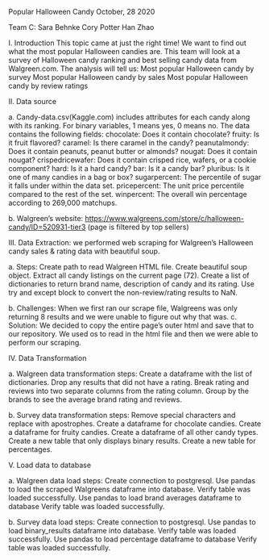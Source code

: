 Popular Halloween Candy
October, 28 2020


Team C:
Sara Behnke
Cory Potter
Han Zhao


I. Introduction
This topic came at just the right time! We want to find out what the most popular Halloween candies are. This team will look at a survey of Halloween candy ranking and best selling candy data from Walgreen.com. The analysis will tell us:
Most popular Halloween candy by survey
Most popular Halloween candy by sales
Most popular Halloween candy by review ratings

II. Data source

a. Candy-data.csv(Kaggle.com) includes attributes for each candy along with its ranking. For binary variables, 1 means yes, 0 means no. The data contains the following fields:
chocolate: Does it contain chocolate?
fruity: Is it fruit flavored?
caramel: Is there caramel in the candy?
peanutalmondy: Does it contain peanuts, peanut butter or almonds?
nougat: Does it contain nougat?
crispedricewafer: Does it contain crisped rice, wafers, or a cookie component?
hard: Is it a hard candy?
bar: Is it a candy bar?
pluribus: Is it one of many candies in a bag or box?
sugarpercent: The percentile of sugar it falls under within the data set.
pricepercent: The unit price percentile compared to the rest of the set.
winpercent: The overall win percentage according to 269,000 matchups.

b. Walgreen’s website: https://www.walgreens.com/store/c/halloween-candy/ID=520931-tier3 (page is filtered by top sellers)

III. Data Extraction: we performed web scraping for Walgreen’s Halloween candy sales & rating data with beautiful soup.

a. Steps:
Create path to read Walgreen HTML file.
Create beautiful soup object.
Extract all candy listings on the current page (72).
Create a list of dictionaries to return brand name, description of candy and its rating.
Use try and except block to convert the non-review/rating results to NaN.

b. Challenges:
When we first ran our scrape file, Walgreens was only returning 8 results and we were unable to figure out why that was.
c. Solution:
We decided to copy the entire page’s outer html and save that to our repository. We used os to read in the html file and then we were able to perform our scraping.

IV. Data Transformation

a. Walgreen data transformation steps:
Create a dataframe with the list of dictionaries.
Drop any results that did not have a rating.
Break rating and reviews into two separate columns from the rating column.
Group by the brands to see the average brand rating and reviews.

b. Survey data transformation steps:
Remove special characters and replace with apostrophes.
Create a dataframe for chocolate candies.
Create a dataframe for fruity candies.
Create a dataframe of all other candy types.
Create a new table that only displays binary results.
Create a new table for percentages.

V. Load data to database

a. Walgreen data load steps: 
Create connection to postgresql.
Use pandas to load the scraped Walgreens dataframe into database.
Verify table was loaded successfully.
Use pandas to load brand averages dataframe to database
Verify table was loaded successfully.

b. Survey data load steps: 
Create connection to postgresql.
Use pandas to load binary_results dataframe into database.
Verify table was loaded successfully.
Use pandas to load percentage dataframe to database
Verify table was loaded successfully.






